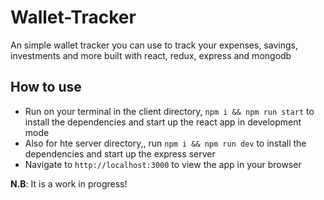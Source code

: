 # Wallet-Tracker

An simple wallet tracker you can use to track your expenses, savings, investments and more built with react, redux, express and mongodb

## How to use

- Run on your terminal in the client directory, `npm i && npm run start` to install the dependencies and start up the react app in development mode
- Also for hte server directory,, run `npm i && npm run dev` to install the dependencies and start up the express server
- Navigate to `http://localhost:3000` to view the app in your browser

**N.B**: It is a work in progress!

